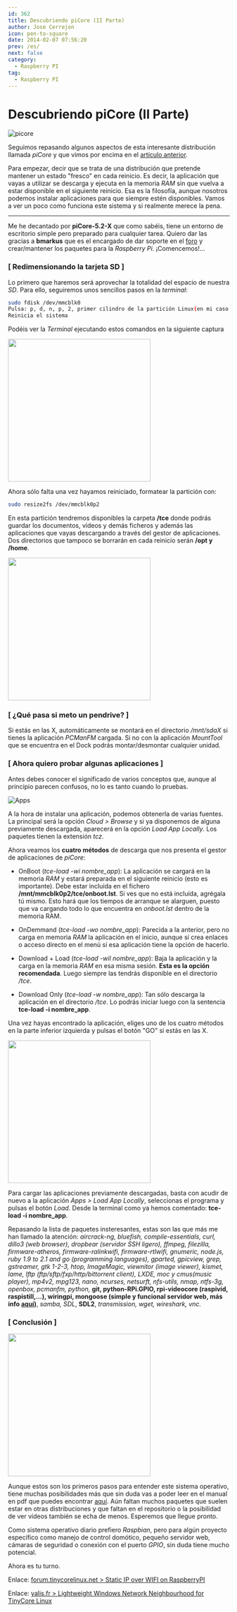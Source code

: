 ```yaml
---
id: 362
title: Descubriendo piCore (II Parte)
author: Jose Cerrejon
icon: pen-to-square
date: 2014-02-07 07:56:20
prev: /es/
next: false
category:
  - Raspberry PI
tag:
  - Raspberry PI
---
```


# Descubriendo piCore (II Parte)

![picore](/images/2014/02/picore_desktop_02_min.jpg)

Seguimos repasando algunos aspectos de esta interesante distribución llamada *piCore* y que vimos por encima en el [artículo anterior](/post.php?id=361).

Para empezar, decir que se trata de una distribución que pretende mantener un estado "fresco" en cada reinicio. Es decir, la aplicación que vayas a utilizar se descarga y  ejecuta en la memoria *RAM* sin que vuelva a estar disponible en el siguiente reinicio. Esa es la filosofía, aunque nosotros podemos instalar aplicaciones para que siempre estén disponibles. Vamos a ver un poco como funciona este sistema y si realmente merece la pena.

- - -
Me he decantado por **piCore-5.2-X** que como sabéis, tiene un entorno de escritorio simple pero preparado para cualquier tarea. Quiero dar las gracias a **bmarkus** que es el encargado de dar soporte en el [foro](http://forum.tinycorelinux.net/index.php/board,57.0.html) y crear/mantener los paquetes para la *Raspberry Pi*. ¡Comencemos!…

###  [ Redimensionando la tarjeta SD ]

Lo primero que haremos será aprovechar la totalidad del espacio de nuestra *SD*. Para ello, seguiremos unos sencillos pasos en la *terminal*:

```bash
sudo fdisk /dev/mmcblk0
Pulsa: p, d, n, p, 2, primer cilindro de la partición Linux(en mi caso 673), w
Reinicia el sistema
```

Podéis ver la *Terminal* ejecutando estos comandos en la siguiente captura

<a title="Redimensionando el espacio de la tarjeta SD con fdisk" rel="lightbox" href="/images/2014/02/picore_fdisk.jpg">
<img width="324" src="/images/2014/02/picore_fdisk_min.jpg">
</a>

Ahora sólo falta una vez hayamos reiniciado, formatear la partición con:

```bash
sudo resize2fs /dev/mmcblk0p2
```

En esta partición tendremos disponibles la carpeta **/tce** donde podrás guardar los documentos, vídeos y demás ficheros y además las aplicaciones que vayas descargando a través del gestor de aplicaciones. Dos directorios que tampoco se borrarán en cada reinicio serán **/opt y /home**.

<a title="/dev/mmcblk0p2 ahora tiene 1.7 GB libres" rel="lightbox" href="/images/2014/02/picore_diskavailable.jpg">
<img width="324" src="/images/2014/02/picore_diskavailable_min.jpg">
</a>

###  [ ¿Qué pasa si meto un pendrive? ]

Si estás en las X, automáticamente se montará en el directorio */mnt/sdaX* si tienes la aplicación *PCManFM* cargada. Si no con la aplicación *MountTool* que se encuentra en el Dock podrás montar/desmontar cualquier unidad.

###  [ Ahora quiero probar algunas aplicaciones ]

Antes debes conocer el significado de varios conceptos que, aunque al principio parecen confusos, no lo es tanto cuando lo pruebas.

![Apps](/images/2014/02/picore_Apps.jpg)

A la hora de instalar una aplicación, podemos obtenerla de varias fuentes. La principal será la opción *Cloud > Browse* y si ya disponemos de alguna previamente descargada, aparecerá en la opción *Load App Locally*. Los paquetes tienen la extensión *tcz*.

Ahora veamos los **cuatro métodos** de descarga que nos presenta el gestor de aplicaciones de *piCore*:

* OnBoot (*tce-load -wi nombre_app*): La aplicación se cargará en la memoria *RAM* y estará preparada en el siguiente reinicio (esto es importante). Debe estar incluída en el fichero **/mnt/mmcblk0p2/tce/onboot.lst**. Si ves que no está incluída, agrégala tú mismo. Esto hará que los tiempos de arranque se alarguen, puesto que va cargando todo lo que encuentra en *onboot.lst* dentro de la memoria RAM.

* OnDemmand (*tce-load -wo nombre_app*): Parecida a la anterior, pero no carga en memoria *RAM* la aplicación en el inicio, aunque sí crea enlaces o acceso directo en el menú si esa aplicación tiene la opción de hacerlo. 
 
* Download + Load (*tce-load -wil nombre_app*): Baja la aplicación y la carga en la memoria *RAM* en esa misma sesión. **Esta es la opción recomendada**. Luego siempre las tendrás disponible en el directorio */tce*.

* Download Only (*tce-load -w nombre_app*): Tan sólo descarga la aplicación en el directorio */tce*. Lo podrás iniciar luego con la sentencia **tce-load -i nombre_app**.

Una vez hayas encontrado la aplicación, eliges uno de los cuatro métodos en la parte inferior izquierda y pulsas el botón "GO" si estás en las X.

<a title="Apps, mc, top y dillo3" rel="lightbox" href="/images/2014/02/picore_desktop_01.jpg">
<img width="324" src="/images/2014/02/picore_desktop_01_min.jpg">
</a>

Para cargar las aplicaciones previamente descargadas, basta con acudir de nuevo a la aplicación *Apps > Load App Locally*, seleccionas el programa y pulsas el botón *Load*. Desde la terminal como ya hemos comentado: **tce-load -i nombre_app**.

Repasando la lista de paquetes insteresantes, estas son las que más me han llamado la atención: *aircrack-ng, bluefish, compile-essentials, curl, dillo3 (web browser), dropbear (servidor SSH ligero), ffmpeg, filezilla, firmware-atheros, firmware-ralinkwifi, firmware-rtlwifi, gnumeric, node.js,  ruby 1.9 to 2.1 and go (programming languages), gparted, gpicview, grep, gstreamer, gtk 1-2-3, htop, ImageMagic, viewnitor (image viewer), kismet, lame, lftp (ftp/sftp/fxp/http/bittorrent client), LXDE, moc y cmus(music player), mp4v2, mpg123, nano, ncurses, netsurft, nfs-utils, nmap, ntfs-3g, openbox, pcmanfm, python,* **git, python-RPi.GPIO, rpi-videocore (raspivid, raspistill,…), wiringpi, mongoose (simple y funcional servidor web, más info [aquí](https://code.google.com/p/mongoose/))**, *samba, SDL*, **SDL2**, *transmission, wget, wireshark, vnc.*

###  [ Conclusión ]

<a title="piCore ejecutando Apps, XTerm, moc y viewnitor" rel="lightbox" href="/images/2014/02/picore_desktop_02.jpg">
<img width="324" src="/images/2014/02/picore_desktop_02_min.jpg">
</a>

Aunque estos son los primeros pasos para entender este sistema operativo, tiene muchas posibilidades más que sin duda vas a poder leer en el manual en pdf que puedes encontrar [aquí](http://tinycorelinux.net/~curaga/corebook.pdf). Aún faltan muchos paquetes que suelen estar en otras distribuciones y que faltan en el repositorio o la posibilidad de ver vídeos también se echa de menos. Esperemos que llegue pronto.

Como sistema operativo diario prefiero *Raspbian*, pero para algún proyecto específico como manejo de control domótico, pequeño servidor web, cámaras de seguridad o conexión con el puerto *GPIO*, sin duda tiene mucho potencial.

Ahora es tu turno.

Enlace: [forum.tinycorelinux.net > Static IP over WIFI on RaspberryPI](http://forum.tinycorelinux.net/index.php/topic,16158.msg95805.html#msg95805)

Enlace: [yalis.fr > Lightweight Windows Network Neighbourhood for TinyCore Linux](http://yalis.fr/cms/index.php/post/2013/05/31/Lightweight-Windows-Network-Neighbourhood-for-TinyCore-Linux)